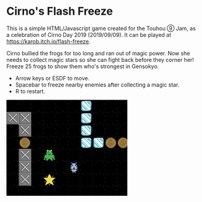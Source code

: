 ﻿# Cirno's Flash Freeze

This is a simple HTML/Javascript game created for the Touhou ⑨ Jam, as a celebration of Cirno Day 2019 (2019/09/09). It can be played at <https://karob.itch.io/flash-freeze>.

Cirno bullied the frogs for too long and ran out of magic power. Now she needs to collect magic stars so she can fight back before they corner her! Freeze 25 frogs to show them who's strongest in Gensokyo.

- Arrow keys or ESDF to move.
- Spacebar to freeze nearby enemies after collecting a magic star.
- R to restart.

![cover_sm.png](cover_sm.png)
